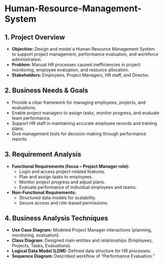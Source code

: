 # Human-Resource-Management-System  
## 1. Project Overview  
- <b> Objective: </b> Design and model a Human Resource Management System to support project management, performance evaluation, and workforce administration.
- <b> Problem: </b> Manual HR processes caused inefficiencies in project monitoring, employee evaluation, and resource allocation.
- <b> Stakeholders: </b> Employees, Project Managers, HR staff, and Director.

## 2. Business Needs & Goals  
- Provide a clear framework for managing employees, projects, and evaluations.
- Enable project managers to assign tasks, monitor progress, and evaluate team performance.
- Support HR staff in maintaining accurate employee records and training plans.
- Give management tools for decision-making through performance reports.

## 3. Requirement Analysis  
- <b> Functional Requirements (focus – Project Manager role): </b>
  - Login and access project-related features.
  - Plan and assign tasks to employees.
  - Monitor project progress and adjust plans.
  - Evaluate performance of individual employees and teams.
- <b> Non-Functional Requirements: </b>
  -  Structured data models for scalability.
  -  Secure access and role-based permissions.

## 4. Business Analysis Techniques  
- <b> Use Case Diagram:</b> Modeled Project Manager interactions (planning, monitoring, evaluation).
- <b> Class Diagram: </b> Designed main entities and relationships (Employees, Projects, Tasks, Evaluations).
- <b> Logical Data Model (LDM): </b> Defined data structure for HR processes.
- <b> Sequence Diagram: </b> Described workflow of “Performance Evaluation.”
